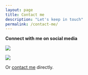 ```yaml
---
layout: page
title: Contact me
description: "Let's keep in touch"
permalink: /contact-me/
---
```


**Connect with me on social media**

[![](https://img.shields.io/badge/linkedin%20-%230077B5.svg?&style=for-the-badge&logo=linkedin&logoColor=white)](https://www.linkedin.com/in/karxie)

[![](https://img.shields.io/badge/instagram%20-%23E4405F.svg?&style=for-the-badge&logo=Instagram&logoColor=white)](https://www.instagram.com/knittedk/)


Or [contact me](https://xiekaren.github.io/contact/) directly.